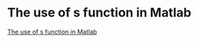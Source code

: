 # The use of s function in Matlab
[The use of s function in Matlab](https://aiwithcloud.com/2022/09/19/the_use_of_s_function_in_matlab/)